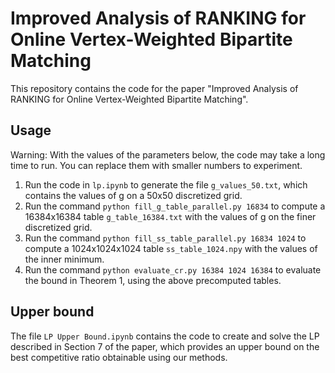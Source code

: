 # Improved Analysis of RANKING for Online Vertex-Weighted Bipartite Matching
This repository contains the code for the paper "Improved Analysis of RANKING for Online Vertex-Weighted Bipartite Matching".

## Usage
Warning: With the values of the parameters below, the code may take a long time to run. You can replace them with smaller numbers to experiment.
1. Run the code in `lp.ipynb` to generate the file `g_values_50.txt`, which contains the values of g on a 50x50 discretized grid. 
2. Run the command `python fill_g_table_parallel.py 16834` to compute a 16384x16384 table `g_table_16384.txt` with the values of g on the finer discretized grid.
3. Run the command `python fill_ss_table_parallel.py 16834 1024` to compute a 1024x1024x1024 table `ss_table_1024.npy` with the values of the inner minimum. 
4. Run the command `python evaluate_cr.py 16384 1024 16384` to evaluate the bound in Theorem 1, using the above precomputed tables. 

## Upper bound
The file `LP Upper Bound.ipynb` contains the code to create and solve the LP described in Section 7 of the paper, which provides an upper bound on the best competitive ratio obtainable using our methods. 
